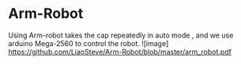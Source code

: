# Arm-Robot
Using Arm-robot takes the cap repeatedly in auto mode , and we use arduino Mega-2560 to control the robot.
![image] https://github.com/LiaoSteve/Arm-Robot/blob/master/arm_robot.pdf
